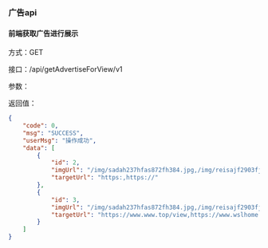 ### 广告api

#### 前端获取广告进行展示
方式：GET

接口：/api/getAdvertiseForView/v1

参数：


返回值：
```json
{
    "code": 0,
    "msg": "SUCCESS",
    "userMsg": "操作成功",
    "data": [
        {
            "id": 2,
            "imgUrl": "/img/sadah237hfas872fh384.jpg,/img/reisajf2903fjq0jfsd09fj0q9sjf082jcsd.jpg",
            "targetUrl": "https:,https://"
        },
        {
            "id": 3,
            "imgUrl": "/img/sadah237hfas872fh384.jpg,/img/reisajf2903fjq0jfsd09fj0q9sjf082jcsd.jpg",
            "targetUrl": "https://www.www.top/view,https://www.wslhome.top/view"
        }
    ]
}
```
